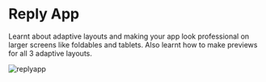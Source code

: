 # Reply App

Learnt about adaptive layouts and making your app look professional on larger screens like foldables and tablets. Also learnt how to make previews for all 3 adaptive layouts. 

![replyapp](https://github.com/user-attachments/assets/d7e86792-4c66-4a16-a778-f504f9e5fdcc)

